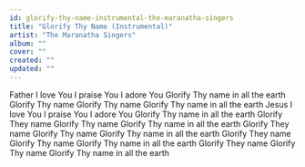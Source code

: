 ```yaml
---
id: glorify-thy-name-instrumental-the-maranatha-singers
title: "Glorify Thy Name (Instrumental)"
artist: "The Maranatha Singers"
album: ""
cover: ""
created: ""
updated: ""
---
```


Father I love You
I praise You
I adore You
Glorify Thy name in all the earth
Glorify Thy name
Glorify Thy name
Glorify Thy name in all the earth
Jesus I love You
I praise You
I adore You
Glorify Thy name in all the earth
Glorify They name
Glorify Thy name
Glorify Thy name in all the earth
Glorify They name
Glorify Thy name
Glorify Thy name in all the earth
Glorify They name
Glorify Thy name
Glorify Thy name in all the earth
Glorify They name
Glorify Thy name
Glorify Thy name in all the earth